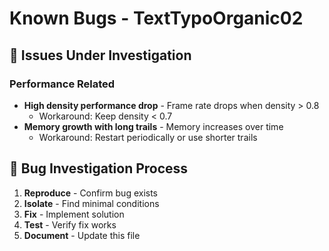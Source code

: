 # Known Bugs - TextTypoOrganic02

## 🐛 Issues Under Investigation

### Performance Related
- **High density performance drop** - Frame rate drops when density > 0.8
  - Workaround: Keep density < 0.7
- **Memory growth with long trails** - Memory increases over time
  - Workaround: Restart periodically or use shorter trails

## 🔧 Bug Investigation Process

1. **Reproduce** - Confirm bug exists
2. **Isolate** - Find minimal conditions 
3. **Fix** - Implement solution
4. **Test** - Verify fix works
5. **Document** - Update this file